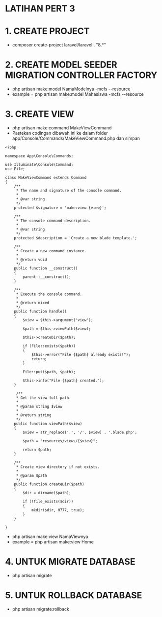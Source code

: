 # LATIHAN PERT 3


# 1. CREATE PROJECT 
- composer create-project laravel/laravel . "8.*"

# 2. CREATE MODEL SEEDER MIGRATION CONTROLLER FACTORY
- php artisan make:model NamaModelnya -mcfs --resource
- example = php artisan make:model Mahasiswa -mcfs --resource

# 3. CREATE VIEW
- php artisan make:command MakeViewCommand
- Pastekan codingan dibawah ini ke dalam folder app/Console/Commands/MakeViewCommand.php dan simpan

```
<?php

namespace App\Console\Commands;

use Illuminate\Console\Command;
use File;

class MakeViewCommand extends Command
{
    /**
     * The name and signature of the console command.
     *
     * @var string
     */
    protected $signature = 'make:view {view}';

    /**
     * The console command description.
     *
     * @var string
     */
    protected $description = 'Create a new blade template.';

    /**
     * Create a new command instance.
     *
     * @return void
     */
    public function __construct()
    {
        parent::__construct();
    }

    /**
     * Execute the console command.
     *
     * @return mixed
     */
    public function handle()
    {
        $view = $this->argument('view');

        $path = $this->viewPath($view);

        $this->createDir($path);

        if (File::exists($path))
        {
            $this->error("File {$path} already exists!");
            return;
        }

        File::put($path, $path);

        $this->info("File {$path} created.");
    }

     /**
     * Get the view full path.
     *
     * @param string $view
     *
     * @return string
     */
    public function viewPath($view)
    {
        $view = str_replace('.', '/', $view) . '.blade.php';

        $path = "resources/views/{$view}";

        return $path;
    }

    /**
     * Create view directory if not exists.
     *
     * @param $path
     */
    public function createDir($path)
    {
        $dir = dirname($path);

        if (!file_exists($dir))
        {
            mkdir($dir, 0777, true);
        }
    }

}
```

- php artisan make:view NamaViewnya
- example = php artisan make:view Home


# 4. UNTUK MIGRATE DATABASE
- php artisan migrate

# 5. UNTUK ROLLBACK DATABASE
- php artisan migrate:rollback